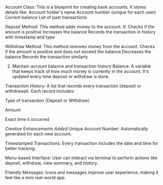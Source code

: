 Account Class:
This is a blueprint for creating bank accounts. It stores details like:
Account holder's name
Account number (unique for each user)
Current balance
List of past transactions

Deposit Method:
This method adds money to the account. It:
Checks if the amount is positive
Increases the balance
Records the transaction in history with timestamp and type

Withdraw Method:
This method removes money from the account. 
Checks if the amount is positive and does not exceed the balance
Decreases the balance
Records the transaction similarly


 
 2. Maintain account balance and transaction history
Balance:
A variable that keeps track of how much money is currently in the account. It's updated every time deposit or withdraw is done.

Transaction History:
A list that records every transaction (deposit or withdrawal). Each record includes:

Type of transaction (Deposit or Withdraw)

Amount

Exact time it occurred

*Creative Enhancements Added*
Unique Account Number:
Automatically generated for each new account.

Timestamped Transactions:
Every transaction includes the date and time for better tracking.

Menu-based Interface:
User can interact via terminal to perform actions like deposit, withdraw, view summary, and history.

Friendly Messages:
Icons and messages improve user experience, making it feel like a mini real-world app.

